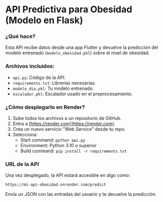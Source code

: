 # API Predictiva para Obesidad (Modelo en Flask)

### ¿Qué hace?
Esta API recibe datos desde una app Flutter y devuelve la predicción del modelo entrenado (`modelo_obesidad.pkl`) sobre el nivel de obesidad.

### Archivos incluidos:
- `api.py`: Código de la API.
- `requirements.txt`: Librerías necesarias.
- `modelo_dia.pkl`: Tu modelo entrenado.
- `escalador.pkl`: Escalador usado en el preprocesamiento.

### ¿Cómo desplegarlo en Render?
1. Sube todos los archivos a un repositorio de GitHub.
2. Entra a [https://render.com](https://render.com).
3. Crea un nuevo servicio "Web Service" desde tu repo.
4. Selecciona:
   - Start command: `python api.py`
   - Environment: Python 3.10 o superior
   - Build command: `pip install -r requirements.txt`

### URL de la API
Una vez desplegado, la API estará accesible en algo como:
```
https://mi-api-obesidad.onrender.com/predict
```

Envía un JSON con las entradas del usuario y te devuelve la predicción.
